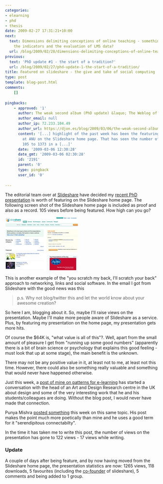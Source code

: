 ```yaml
---
categories:
- elearning
- phd
- thesis
date: 2009-02-27 17:31:21+10:00
next:
  text: Dimensions delimiting conceptions of online teaching - something to guide
    the indicators and the evaluation of LMS data?
  url: /blog/2009/02/28/dimensions-delimiting-conceptions-of-online-teaching-something-to-guide-the-indicators-and-the-evaluation-of-lms-data/
previous:
  text: 'PhD update #1 - the start of a tradition?'
  url: /blog/2009/02/27/phd-update-1-the-start-of-a-tradition/
title: Featured on slideshare - the give and take of social computing
type: post
template: blog-post.html
comments:
    []
    
pingbacks:
    - approved: '1'
      author: The weak second album (PhD update) &laquo; The Weblog of (a) David Jones
      author_email: null
      author_ip: 72.233.104.49
      author_url: https://djon.es/blog/2009/03/06/the-weak-second-album-phd-update/
      content: '[...] highlight of the past week has been the featuring of the PhD presentation
        at ANU on the Slideshare home page. That has seen the number of views go from
        105 to 1373 in a [...]'
      date: '2009-03-06 12:30:28'
      date_gmt: '2009-03-06 02:30:28'
      id: '2191'
      parent: '0'
      type: pingback
      user_id: '0'
    
---
```

The editorial team over at [Slideshare](http://slideshare.net/) have decided my [recent PhD presentation](/blog/2009/02/21/an-information-systems-design-theory-for-e-learning/) is worth of featuring on the Slideshare home page. The following screen shot of the Slideshare home page is included as proof and also as a record. 105 views before being featured. How high can you go?

[![Featured on slideshare](images/3312821107_b2521bc35c_m.jpg)](http://www.flickr.com/photos/david_jones/3312821107/ "Featured on slideshare by David T Jones, on Flickr")

This is another example of the "you scratch my back, I'll scratch your back" approach to networking, links and social software. In the email I got from Slideshare with the good news was this

> p.s. Why not blog/twitter this and let the world know about your awesome creation?

So here I am, blogging about it. So, maybe I'll raise views on the presentation. Maybe I'll make more people aware of Slideshare as a service. Plus, by featuring my presentation on the home page, my presentation gets more hits.

Of course the $64K is, "what value is all of this"?. Well, apart from the small amount of pleasure I get from "running up some good numbers" (apparently there is a bit of brain science or psychology that explains this good feeling - must look that up at some stage), the main benefit is the unknown.

There may not be any positive value in it, at least not to me, at least not this time. However, there could also be something really valuable and something that would never have happened otherwise.

Just this week, a [post of mine on patterns for e-learning](/blog/2009/02/22/patterns-for-e-learning-a-lost-opportunity-or-destined-to-fail/) has started a conversation with the head of an Art and Design Research centre in the UK about design and some of the very interesting work that he and his students/colleagues are doing. Without the blog post, I would never have made that connection.

Punya Mishra [posted something](http://punya.educ.msu.edu/2009/02/21/gandhi-ambigrams-creativity-the-power-of-small-pieces-loosely-joined/) this week on this same topic. His post makes the point much more poetically than mine and he uses a good term for it "serendipitous connectabilty".

In the time it has taken me to write this post, the number of views on the presentation has gone to 122 views - 17 views while writing.

### Update

A couple of days after being feature, and by now having moved from the Slideshare home page, the presentation statistics are now: 1265 views, 118 downloads, 5 favourites (including the [co-founder](http://www.webyantra.net/about/) of slideshare), 5 comments and being added to 1 group.